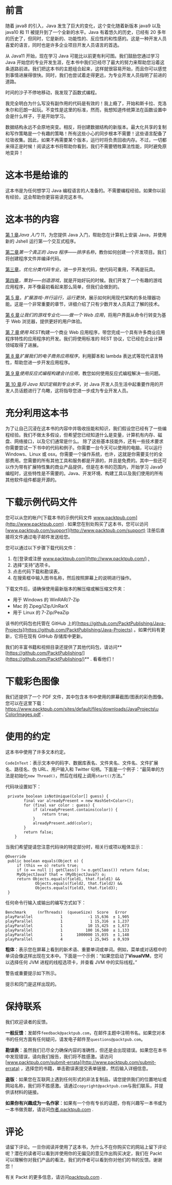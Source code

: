 # 前言

随着 java8 的引入，Java 发生了巨大的变化，这个变化随着新版本 java9 以及 java10 和 11 被提升到了一个全新的水平。Java 有着悠久的历史，已经有 20 多年的历史了，但同时，它是新的、功能性的、反应性的和性感的。这是一种开发人员喜爱的语言，同时也是许多企业项目开发人员语言的首选。

从 Java11 开始，现在学习 Java 可能比以前更有利可图。我们鼓励您通过学习 Java 开始您的专业开发生涯，在本书中我们已经尽了最大的努力来帮助您沿着这条道路前进。我们把这本书的主题组合起来，这样就很容易开始，而且你可以感觉到事情进展得很快。同时，我们也尝试着走得更远，为专业开发人员指明了前进的道路。

时间的沙子不停地移动，我发现了函数式编程。

我完全明白为什么写没有副作用的代码是有效的！我上瘾了，开始和斯卡拉、克洛朱尔和厄朗一起玩。不变性是这里的标准，然而，我想知道传统算法在函数设置中会是什么样子，于是开始学习。

数据结构永远不会原地突变。相反，将创建数据结构的新版本。最大化共享的复制和写作策略是一个有趣的策略！所有这些小心的同步根本不需要！这些语言配备了垃圾收集。因此，如果不再需要某个版本，运行时将负责回收内存。不过，一切都来得正是时候！阅读这本书将帮助你看到，我们不需要牺牲算法性能，同时避免原地变异！

# 这本书是给谁的

这本书是为任何想学习 Java 编程语言的人准备的。不需要编程经验。如果你以前有经验，这会帮助你更容易读完这本书。

# 这本书的内容

[第 1 章](0.html)*Java 入门 11*，为您提供 Java 入门，帮助您在计算机上安装 Java，并使用新的 Jshell 运行第一个交互式程序。

[第二章](0.html)*第一个真正的 Java 程序——排序名称*，教你如何创建一个开发项目。我们将创建程序文件并编译代码。

[第三章](0.html)，*优化分类代码专业*，进一步开发代码，使代码可重用，不再是玩具。

[第四章](0.html)，*策划——创造游戏*，就是开始好玩的时候。我们开发了一个有趣的游戏应用程序，并不像最初看起来那么简单，但我们会做到的。

[第 5 章](0.html)，*扩展游戏-并行运行，运行更快*，展示如何利用现代架构的多处理器功能。这是一个非常重要的章节，详细介绍了只有少数开发人员真正了解的技术。

[第 6 章](0.html)*让我们的游戏专业化——做一个 Web 应用*，将用户界面从命令行转变为基于 Web 浏览器，提供更好的用户体验。

[第 7 章](0.html)*使用 REST*构建一个商业 Web 应用程序，带您完成一个具有许多商业应用程序特性的应用程序的开发。我们将使用标准的 REST 协议，它已经在企业计算领域取得了进展。

[第 8 章](0.html)*扩展我们的电子商务应用程序*，利用脚本和 lambda 表达式等现代语言特性，帮助您进一步开发应用程序。

[第 9 章](0.html)*使用反应式编程构建会计应用*，教您如何使用反应式编程解决一些问题。

[第 10 章](0.html)*将 Java 知识定稿到专业水平*，对 Java 开发人员生活中起重要作用的开发人员话题进行了鸟瞰，这将指导您进一步成为专业开发人员。

# 充分利用这本书

为了让自己沉浸在这本书的内容中并吸收技能和知识，我们假设您已经有了一些编程经验。我们不做太多假设，但希望您已经知道什么是变量，计算机有内存、磁盘、网络接口，以及它们通常是什么。
除了这些基本技能外，还有一些技术要求你需要尝试一下书中的代码和例子。你需要一台今天可以使用的电脑，可以运行 Windows、Linux 或 osx。你需要一个操作系统，也许，这就是你需要支付的全部费用。您需要的所有其他工具和服务都是开源的，并且是免费的。其中一些还可以作为带有扩展特性集的商业产品提供，但是在本书的范围内，开始学习 Java9 编程时，这些特性是不需要的。Java、开发环境、构建工具以及我们使用的所有其他软件组件都是开源的。

# 下载示例代码文件

您可以从您的帐户[下载本书的示例代码文件 www.packtpub.com](http://www.packtpub.com) . 如果您在别处购买了这本书，您可以访问[www.packtpub.com/support](http://www.packtpub.com/support) 注册后直接将文件通过电子邮件发送给您。

您可以通过以下步骤下载代码文件：

1.  在[登录或注册 www.packtpub.com](http://www.packtpub.com/) [.](http://www.packt.com)
2.  选择“支持”选项卡。
3.  点击代码下载和勘误表。
4.  在搜索框中输入图书名称，然后按照屏幕上的说明进行操作。

下载文件后，请确保使用最新版本的解压缩或解压缩文件夹：

*   用于 Windows 的 WinRAR/7-Zip
*   Mac 的 Zipeg/iZip/UnRarX
*   用于 Linux 的 7-Zip/PeaZip

该书的代码包也托管在 GitHub 上的[https://github.com/PacktPublishing/Java-Projects](https://github.com/PacktPublishing/Java-Projects) 。如果代码有更新，它将在现有 GitHub 存储库中更新。

我们的丰富书籍和视频目录还提供了其他代码包，请访问**[https://github.com/PacktPublishing/](https://github.com/PacktPublishing/)** . 看看他们！

# 下载彩色图像

我们还提供了一个 PDF 文件，其中包含本书中使用的屏幕截图/图表的彩色图像。您可以在这里下载：[https://www.packtpub.com/sites/default/files/downloads/JavaProjects\u ColorImages.pdf](https://www.packtpub.com/sites/default/files/downloads/JavaProjects_ColorImages.pdf) .

# 使用的约定

这本书中使用了许多文本约定。

`CodeInText`：表示文本中的码字、数据库表名、文件夹名、文件名、文件扩展名、路径名、伪 URL、用户输入和 Twitter 句柄。下面是一个例子：“最简单的方法是初始化`new Thread()`，然后在线程上调用`start()`方法。”

代码块设置如下：

```
 private boolean isNotUnique(Color[] guess) {
        final var alreadyPresent = new HashSet<Color>();
        for (final var color : guess) {
            if (alreadyPresent.contains(color)) {
                return true;
            }
            alreadyPresent.add(color);
        }
        return false;
    }
```

当我们希望提请您注意代码块的特定部分时，相关行或项以粗体显示：

```
@Override 
 public boolean equals(Object o) { 
     if (this == o) return true; 
     if (o == null || getClass() != o.getClass()) return false; 
     MyObjectJava7 that = (MyObjectJava7) o; 
     return Objects.equals(field1, that.field1) && 
             Objects.equals(field2, that.field2) && 
             Objects.equals(field3, that.field3); 
 }
```

任何命令行输入或输出的编写方式如下：

```
Benchmark     (nrThreads)  (queueSize)  Score   Error 
playParallel            1           -1 15,636  ± 1,905 
playParallel            1            1 15,316  ± 1,237 
playParallel            1           10 15,425  ± 1,673 
playParallel            1          100 16,580  ± 1,133 
playParallel            1      1000000 15,035  ± 1,148 
playParallel            4           -1 25,945  ± 0,939 
```

**粗体**：表示您在屏幕上看到的新术语、重要单词或单词。例如，菜单或对话框中的单词会像这样出现在文本中。下面是一个示例：“如果您启动了**VisualVM**，您可以选择任何 JVM 进程的线程选项卡，并查看 JVM 中的实际线程。”

警告或重要提示如下所示。

提示和窍门是这样出现的。

# 保持联系

我们欢迎读者的反馈。

**一般反馈**：发邮件`feedback@packtpub.com`，在邮件主题中注明书名。如果您对本书的任何方面有任何疑问，请发电子邮件至`questions@packtpub.com`。

**勘误表**：虽然我们已尽全力确保内容的准确性，但还是会出现错误。如果您在本书中发现错误，请向我们报告，我们将不胜感激。请访问[www.packtpub.com/submit-errata](http://www.packtpub.com/submit-errata) ，选择您的书籍，单击勘误表提交表单链接，然后输入详细信息。

**盗版**：如果您在互联网上遇到任何形式的非法复制品，请您提供我们的位置地址或网站名称，我们将不胜感激。请通过`copyright@packtpub.com`与我们联系，并提供该材料的链接。

**如果你有兴趣成为一名作家**：如果有一个你有专长的话题，你有兴趣写一本书或为一本书做贡献，请访问[作者.packtpub.com](http://authors.packtpub.com) .

# 评论

请留下评论。一旦你阅读并使用了这本书，为什么不在你购买它的网站上留下评论呢？潜在的读者可以看到并使用你的无偏见的意见作出购买决定，我们在 Packt 可以理解你对我们产品的看法，我们的作者可以看到你对他们的书的反馈。谢谢您！

有关 Packt 的更多信息，请访问[packtpub.com](https://www.packtpub.com/) .